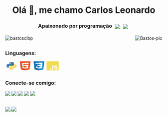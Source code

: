 <h1 align="center">Olá 👋, me chamo Carlos Leonardo</h1>
<h3 align="center">Apaixonado por programação <img style="margin:5px" align="center" height="50" src="https://github.com/csmoore/country-flag-icons/blob/master/country-flags-4x3-png/br.png"></img><img style="margin:5px" align="center" height="50" src="https://raw.githubusercontent.com/stevenrskelton/flag-icon/master/png/75/br/rio_de_janeiro.png"></img></h3>

<div><img align="right" alt="Bastos-pic" height="150" src="https://i.imgur.com/lwG69eD.png"></div>

<p align="left"> <img src="https://komarev.com/ghpvc/?username=bastosclbp&label=Visualiza%C3%A7%C3%B5es%20do%20perfil&color=1c78b2&style=flat" alt="bastosclbp" /> </p>
  
  ##

<h3 align="left" dir="auto">Linguagens: </h3>

<div style="display: inline_block">
  <img align="center" alt="Bastos-Python" height="30" width="40" src="https://raw.githubusercontent.com/devicons/devicon/master/icons/python/python-original.svg">
  <img align="center" alt="Bastos-HTML" height="30" width="40" src="https://raw.githubusercontent.com/devicons/devicon/master/icons/html5/html5-original.svg">
  <img align="center" alt="Bastos-CSS" height="30" width="40" src="https://raw.githubusercontent.com/devicons/devicon/master/icons/css3/css3-original.svg">
  <img align="center" alt="Bastos-Js" height="30" width="40" src="https://raw.githubusercontent.com/devicons/devicon/master/icons/javascript/javascript-plain.svg">
</div>

  ##

<div>
<h3 align="left" dir="auto">Conecte-se comigo: </h3>
  
  <a href="https://www.youtube.com/@codebastos" target="_blank"><img src="https://img.shields.io/badge/YouTube-FF0000?style=for-the-badge&logo=youtube&logoColor=white" target="_blank"></a>
  <a href="https://www.instagram.com/bastosclbp/" target="_blank"><img src="https://img.shields.io/badge/-Instagram-%23E4405F?style=for-the-badge&logo=instagram&logoColor=white" target="_blank"></a>
 <a href="https://discord.gg/3KaxzXde" target="_blank"><img src="https://img.shields.io/badge/Discord-7289DA?style=for-the-badge&logo=discord&logoColor=white" target="_blank"></a> 
  <a href="mailto:c.carlos-bp@hotmail.com"><img src="https://img.shields.io/badge/Microsoft_Outlook-0078D4?style=for-the-badge&logo=microsoft-outlook&logoColor=white" target="_blank"></a>
  <a href="https://www.linkedin.com/in/bastosclbp" target="_blank"><img src="https://img.shields.io/badge/-LinkedIn-%230077B5?style=for-the-badge&logo=linkedin&logoColor=white" target="_blank"></a> 
</div>

  ##

<div>
  <a href="https://github.com/anuraghazra/github-readme-stats">
    <img align="center" src="https://github-readme-stats.vercel.app/api/top-langs/?username=bastosclbp&layout=compact&locale=pt-br&theme=dark" />
  </a>
  <a href="https://github.com/anuraghazra/github-readme-stats">
    <img align="center" src="https://github-readme-stats.vercel.app/api?username=bastosclbp&show_icons=true&theme=radical"/>
  </a>
</div>
